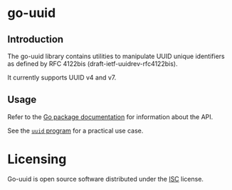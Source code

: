 # go-uuid
## Introduction
The go-uuid library contains utilities to manipulate UUID unique identifiers
as defined by RFC 4122bis (draft-ietf-uuidrev-rfc4122bis).

It currently supports UUID v4 and v7.

## Usage
Refer to the [Go package documentation](https://pkg.go.dev/go.n16f.net/uuid) for
information about the API.

See the [`uuid` program](cmd/uuid/main.go) for a practical use case.

# Licensing
Go-uuid is open source software distributed under the
[ISC](https://opensource.org/licenses/ISC) license.
